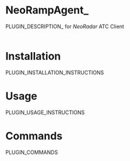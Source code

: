 # NeoRampAgent_
PLUGIN_DESCRIPTION_ for *NeoRadar* ATC Client <br>
<br>

# Installation
PLUGIN_INSTALLATION_INSTRUCTIONS

# Usage
PLUGIN_USAGE_INSTRUCTIONS

# Commands
PLUGIN_COMMANDS